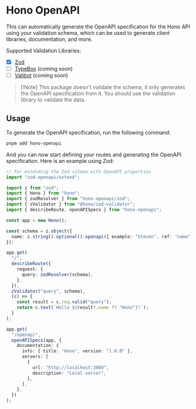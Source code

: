 # Hono OpenAPI

This can automatically generate the OpenAPI specification for the Hono API using your validation schema, which can be used to generate client libraries, documentation, and more.

Supported Validation Libraries:

- [x] [Zod](https://zod.dev/)
- [ ] [TypeBox](https://github.com/sinclairzx81/typebox) (coming soon)
- [ ] [Valibot](https://valibot.dev/) (coming soon)

> [!Note] This package doesn't validate the schema, it only generates the OpenAPI specification from it. You should use the validation library to validate the data.

## Usage

To generate the OpenAPI specification, run the following command:

```bash
pnpm add hono-openapi
```

And you can now start defining your routes and generating the OpenAPI specification. Here is an example using Zod:

```ts
// For extending the Zod schema with OpenAPI properties
import "zod-openapi/extend";

import z from "zod";
import { Hono } from "hono";
import { zodResolver } from "hono-openapi/zod";
import { zValidator } from "@hono/zod-validator";
import { describeRoute, openAPISpecs } from "hono-openapi";

const app = new Hono();

const schema = z.object({
  name: z.string().optional().openapi({ example: "Steven", ref: "name" }),
});

app.get(
  "/",
  describeRoute({
    request: {
      query: zodResolver(schema),
    },
  }),
  zValidator("query", schema),
  (c) => {
    const result = c.req.valid("query");
    return c.text(`Hello ${result?.name ?? "Hono"}!`);
  }
);

app.get(
  "/openapi",
  openAPISpecs(app, {
    documentation: {
      info: { title: "Hono", version: "1.0.0" },
      servers: [
        {
          url: "http://localhost:3000",
          description: "Local server",
        },
      ],
    },
  })
);
```
